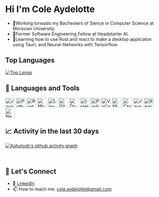 # Hi I'm Cole Aydelotte 
<ul>
    <li>📝Working torwads my Bacheolers of Sience in Computer Science at Moravian University.</li>
    <li>💼Former Software Engineering Fellow at Headstarter AI.</li>
    <li>📖Learning how to use Rust and react to make a desktop applicaton using Tauri, and Neural-Networks with Tensorflow.
</ul>

## Top Languages
[![Top Langs](https://github-readme-stats.vercel.app/api/top-langs/?username=coleaydelotte&layout=compact&hide=jupyter%20notebook,html,css)](https://github.com/coleaydelotte)
## 🔧 Languages and Tools

<div>
    <img alt="Java" width="30px" src="https://cdn.jsdelivr.net/gh/devicons/devicon/icons/java/java-original.svg"/>
    <img alt="Python" width="30px" src="https://cdn.jsdelivr.net/gh/devicons/devicon@latest/icons/python/python-original.svg" />
    <img alt="Rust" width="30px" src="https://www.rust-lang.org/logos/rust-logo-64x64.png" />
    <img alt="MySQL" width="30px" src="https://cdn.jsdelivr.net/gh/devicons/devicon@latest/icons/mysql/mysql-original-wordmark.svg" />
    <img alt="Linux" width="30px" src="https://cdn.jsdelivr.net/gh/devicons/devicon@latest/icons/linux/linux-original.svg" />
    <img alt="Git" width="30px" src="https://cdn.jsdelivr.net/gh/devicons/devicon@latest/icons/git/git-original.svg" />
    <img alt="Docker" width="30px" src="https://cdn.jsdelivr.net/gh/devicons/devicon@latest/icons/docker/docker-original.svg" />
    <img alt="Intellij" width="30px" src="https://cdn.jsdelivr.net/gh/devicons/devicon@latest/icons/intellij/intellij-original.svg" />
    <img alt="Pycharm" width="30px" src="https://cdn.jsdelivr.net/gh/devicons/devicon@latest/icons/pycharm/pycharm-original.svg" />
    <img alt="VsCode" width="30px" src="https://cdn.jsdelivr.net/gh/devicons/devicon@latest/icons/vscode/vscode-original-wordmark.svg" />
    <img alt="Html" width="30px" src="https://cdn.jsdelivr.net/gh/devicons/devicon@latest/icons/html5/html5-original.svg" />
    <img alt="Css" width="30px" src="https://cdn.jsdelivr.net/gh/devicons/devicon@latest/icons/css3/css3-original.svg" />
    <img alt="JavaScript" width="30px" src="https://cdn.jsdelivr.net/gh/devicons/devicon@latest/icons/javascript/javascript-original.svg" />
    <img alt="React" width="30px" src="https://cdn.jsdelivr.net/gh/devicons/devicon@latest/icons/react/react-original.svg" />
    <img alt="Next.js" width="30px" src="https://cdn.jsdelivr.net/gh/devicons/devicon@latest/icons/nextjs/nextjs-original.svg" />
</div>

<!-- ## Limited Experience -->

## 📈 Activity in the last 30 days
[![Ashutosh's github activity graph](https://github-readme-activity-graph.vercel.app/graph?username=coleaydelotte&theme=react)](https://github.com/ashutosh00710/github-readme-activity-graph)

<br>

## 📱 Let's Connect
- 🔗 [LinkedIn](https://www.linkedin.com/in/cole-aydelotte-386665223/)
- 📫 How to reach me: cole.aydelotte@gmail.com
